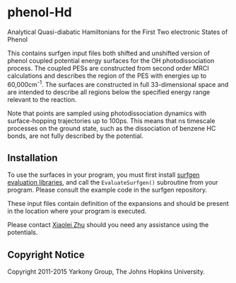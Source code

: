# phenol-Hd
Analytical Quasi-diabatic Hamiltonians for the First Two electronic States of Phenol

This contains surfgen input files both shifted and unshifted version of phenol coupled potential energy surfaces for
the OH photodissociation process.  The coupled PESs are constructed from second order MRCI calculations and describes
the region of the PES with energies up to 60,000cm<sup>-1</sup>.  The surfaces are constructed in full 33-dimensional space
and are intended to describe all regions below the specified energy range relevant to the reaction.

Note that points are sampled using photodissociation dynamics with surface-hopping trajectories up to 100ps.
This means that ns timescale processes on the ground state, such as the dissociation of benzene HC bonds,
are not fully described by the potential.

Installation
----

To use the surfaces in your program, you must first install [surfgen evaluation libraries](https://github.com/virtualzx-nad/surfgen),
and call the `EvaluateSurfgen()` subroutine from your program.  Please consult the example code in the surfgen repository.

These input files contain definition of the expansions and should be present in the location where your program is executed.

Please contact [Xiaolei Zhu](virtualzx@gmail.com) should you need any assistance using the potentials.

Copyright Notice
----

Copyright 2011-2015 Yarkony Group, The Johns Hopkins University.
